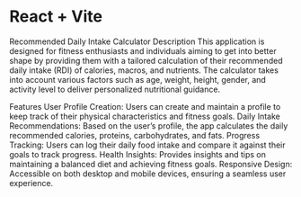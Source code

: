 # React + Vite

Recommended Daily Intake Calculator
Description
This application is designed for fitness enthusiasts and individuals aiming to get into better shape by providing them with a tailored calculation of their recommended daily intake (RDI) of calories, macros, and nutrients. The calculator takes into account various factors such as age, weight, height, gender, and activity level to deliver personalized nutritional guidance.

Features
User Profile Creation: Users can create and maintain a profile to keep track of their physical characteristics and fitness goals.
Daily Intake Recommendations: Based on the user’s profile, the app calculates the daily recommended calories, proteins, carbohydrates, and fats.
Progress Tracking: Users can log their daily food intake and compare it against their goals to track progress.
Health Insights: Provides insights and tips on maintaining a balanced diet and achieving fitness goals.
Responsive Design: Accessible on both desktop and mobile devices, ensuring a seamless user experience.
